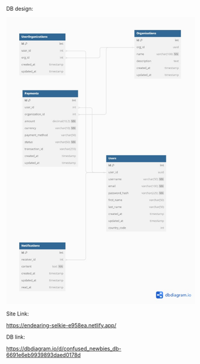 DB design:

![img.png](img.png)

Site Link:

https://endearing-selkie-e958ea.netlify.app/

DB link:

https://dbdiagram.io/d/confused_newbies_db-6691e6eb9939893daed0178d